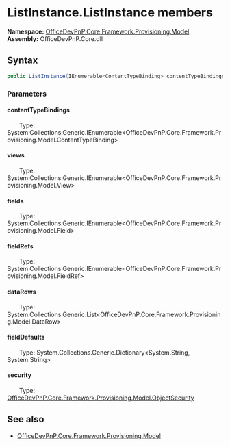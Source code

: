# ListInstance.ListInstance members 
  

**Namespace:** [OfficeDevPnP.Core.Framework.Provisioning.Model](OfficeDevPnP.Core.Framework.Provisioning.Model.md)  
**Assembly:** OfficeDevPnP.Core.dll  
## Syntax
```C#
public ListInstance(IEnumerable<ContentTypeBinding> contentTypeBindings, IEnumerable<View> views, IEnumerable<Field> fields, IEnumerable<FieldRef> fieldRefs, List<DataRow> dataRows, Dictionary<String, String> fieldDefaults, ObjectSecurity security)
```
### Parameters
#### contentTypeBindings  
&emsp;&emsp;Type: System.Collections.Generic.IEnumerable<OfficeDevPnP.Core.Framework.Provisioning.Model.ContentTypeBinding>  
#### views  
&emsp;&emsp;Type: System.Collections.Generic.IEnumerable<OfficeDevPnP.Core.Framework.Provisioning.Model.View>  
#### fields  
&emsp;&emsp;Type: System.Collections.Generic.IEnumerable<OfficeDevPnP.Core.Framework.Provisioning.Model.Field>  
#### fieldRefs  
&emsp;&emsp;Type: System.Collections.Generic.IEnumerable<OfficeDevPnP.Core.Framework.Provisioning.Model.FieldRef>  
#### dataRows  
&emsp;&emsp;Type: System.Collections.Generic.List<OfficeDevPnP.Core.Framework.Provisioning.Model.DataRow>  
#### fieldDefaults  
&emsp;&emsp;Type: System.Collections.Generic.Dictionary<System.String, System.String>  
#### security  
&emsp;&emsp;Type: [OfficeDevPnP.Core.Framework.Provisioning.Model.ObjectSecurity](OfficeDevPnP.Core.Framework.Provisioning.Model.ObjectSecurity.md)  
## See also
- [OfficeDevPnP.Core.Framework.Provisioning.Model](OfficeDevPnP.Core.Framework.Provisioning.Model.md)
